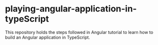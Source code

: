 # playing-angular-application-in-typeScript
This repository holds the steps followed in Angular tutorial to learn how to build an Angular application in TypeScript.
